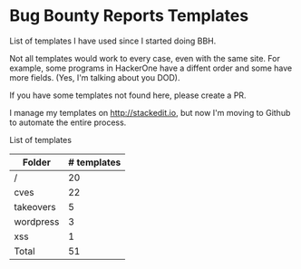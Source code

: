 # Bug Bounty Reports Templates

List of templates I have used since I started doing BBH. 

Not all templates would work to every case, even with the same site. For example, some programs in HackerOne have a diffent order and some have more fields. (Yes, I'm talking about you DOD). 


If you have some templates not found here, please create a PR. 

I manage my templates on http://stackedit.io, but now I'm moving to Github to automate the entire process.

List of templates 

| Folder | # templates |
|--|--|
| /  | 20 |
| cves | 22 |
| takeovers | 5|
| wordpress | 3| 
| xss| 1| 
| Total | 51 | 

